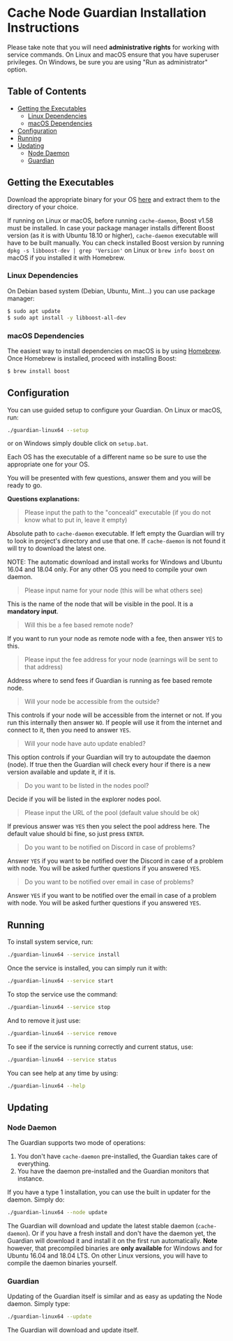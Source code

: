 # Cache Node Guardian Installation Instructions

Please take note that you will need **administrative rights** for working with service commands. On Linux and macOS ensure that you have superuser privileges. On Windows, be sure you are using "Run as administrator" option.

## Table of Contents
  * [Getting the Executables](#getting-the-executables)
     * [Linux Dependencies](#linux-dependencies)
     * [macOS Dependencies](#macos-dependencies)
  * [Configuration](#configuration)
  * [Running](#running)
  * [Updating](#updating)
     * [Node Daemon](#node-daemon)
     * [Guardian](#guardian)

## Getting the Executables

Download the appropriate binary for your OS [here](https://github.com/Cache-core/cache-guardian/releases) and extract them to the directory of your choice.

If running on Linux or macOS, before running `cache-daemon`, Boost v1.58 must be installed. In case your package manager installs different Boost version (as it is with Ubuntu 18.10 or higher), `cache-daemon` executable will have to be built manually. You can check installed Boost version by running `dpkg -s libboost-dev | grep 'Version'` on Linux or `brew info boost` on macOS if you installed it with Homebrew.

### Linux Dependencies

On Debian based system (Debian, Ubuntu, Mint...) you can use package manager:

```bash
$ sudo apt update
$ sudo apt install -y libboost-all-dev
```

### macOS Dependencies

The easiest way to install dependencies on macOS is by using [Homebrew](https://brew.sh/). Once Homebrew is installed, proceed with installing Boost:

```bash
$ brew install boost
```

## Configuration

You can use guided setup to configure your Guardian. On Linux or macOS, run:
 
```bash
./guardian-linux64 --setup
```

or on Windows simply double click on `setup.bat`.

Each OS has the executable of a different name so be sure to use the appropriate one for your OS.

You will be presented with few questions, answer them and you will be ready to go.


**Questions explanations:**

> Please input the path to the "conceald" executable (if you do not know what to put in, leave it empty)

Absolute path to `cache-daemon` executable. If left empty the Guardian will try to look in project's directory and use that one. If `cache-daemon` is not found it will try to download the latest one.

NOTE: The automatic download and install works for Windows and Ubuntu 16.04 and 18.04 only. For any other OS you need to compile your own daemon.

> Please input name for your node (this will be what others see)

This is the name of the node that will be visible in the pool. It is a **mandatory input**.

> Will this be a fee based remote node?

If you want to run your node as remote node with a fee, then answer `YES` to this.

> Please input the fee address for your node (earnings will be sent to that address)

Address where to send fees if Guardian is running as fee based remote node.

> Will your node be accessible from the outside?

This controls if your node will be accessible from the internet or not. If you run this internally then answer `NO`. If people will use it from the internet and connect to it, then you need to answer `YES`.

> Will your node have auto update enabled?

This option controls if your Guardian will try to autoupdate the daemon (node). If true then the Guardian will check every hour if there is a new version available and update it, if it is.

> Do you want to be listed in the nodes pool?

Decide if you will be listed in the explorer nodes pool.

> Please input the URL of the pool (default value should be ok)

If previous answer was `YES` then you select the pool address here. The default value should bi fine, so just press `ENTER`.

> Do you want to be notified on Discord in case of problems?

Answer `YES` if you want to be notified over the Discord in case of a problem with node. You will be asked further questions if you answered `YES`.

> Do you want to be notified over email in case of problems?

Answer `YES` if you want to be notified over the email in case of a problem with node. You will be asked further questions if you answered `YES`.

## Running

To install system service, run:

```bash
./guardian-linux64 --service install
```

Once the service is installed, you can simply run it with:

```bash
./guardian-linux64 --service start
```

To stop the service use the command:

```bash
./guardian-linux64 --service stop
```

And to remove it just use: 

```bash
./guardian-linux64 --service remove
```

To see if the service is running correctly and current status, use:

```bash
./guardian-linux64 --service status
```

You can see help at any time by using:
 
```bash
./guardian-linux64 --help
```

## Updating

### Node Daemon

The Guardian supports two mode of operations:

1. You don't have `cache-daemon` pre-installed, the Guardian takes care of everything.
2. You have the daemon pre-installed and the Guardian monitors that instance.

If you have a type 1 installation, you can use the built in updater for the daemon. Simply do: 

```bash
./guardian-linux64 --node update
```

The Guardian will download and update the latest stable daemon (`cache-daemon`). Or if you have a fresh install and don't have the daemon yet, the Guardian will download it and install it on the first run automatically. **Note** however, that precompiled binaries are **only available** for Windows and for Ubuntu 16.04 and 18.04 LTS. On other Linux versions, you will have to compile the daemon binaries yourself.

### Guardian

Updating of the Guardian itself is similar and as easy as updating the Node daemon. Simply type:

```bash
./guardian-linux64 --update
```

The Guardian will download and update itself.
